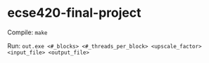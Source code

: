 # ecse420-final-project

Compile: `make`

Run: `out.exe <#_blocks> <#_threads_per_block> <upscale_factor> <input_file> <output_file>`